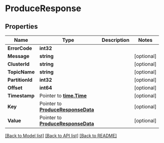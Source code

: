 # ProduceResponse

## Properties

Name | Type | Description | Notes
------------ | ------------- | ------------- | -------------
**ErrorCode** | **int32** |  | 
**Message** | **string** |  | [optional] 
**ClusterId** | **string** |  | [optional] 
**TopicName** | **string** |  | [optional] 
**PartitionId** | **int32** |  | [optional] 
**Offset** | **int64** |  | [optional] 
**Timestamp** | Pointer to [**time.Time**](time.Time.md) |  | [optional] 
**Key** | Pointer to [**ProduceResponseData**](ProduceResponseData.md) |  | [optional] 
**Value** | Pointer to [**ProduceResponseData**](ProduceResponseData.md) |  | [optional] 

[[Back to Model list]](../README.md#documentation-for-models) [[Back to API list]](../README.md#documentation-for-api-endpoints) [[Back to README]](../README.md)


